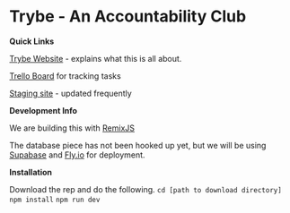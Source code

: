 # Trybe - An Accountability Club

**Quick Links**

[Trybe Website](https://www.jointhetrybe.com/) - explains what this is all about.

[Trello Board](https://trello.com/invite/b/PZlzGexh/ATTIa3d3a0baae4f77e6a424fc6e0918eb74513FFA52/trybve) for tracking tasks

[Staging site](https://trybe-icy-smoke-8833.fly.dev/) - updated frequently


**Development Info**

We are building this with [RemixJS](https://remix.run/)

The database piece has not been hooked up yet, but we will be using [Supabase](https://supabase.com/) and [Fly.io](https://fly.io/) for deployment.

**Installation**

Download the rep and do the following.
`cd [path to download directory]`
`npm install`
`npm run dev`